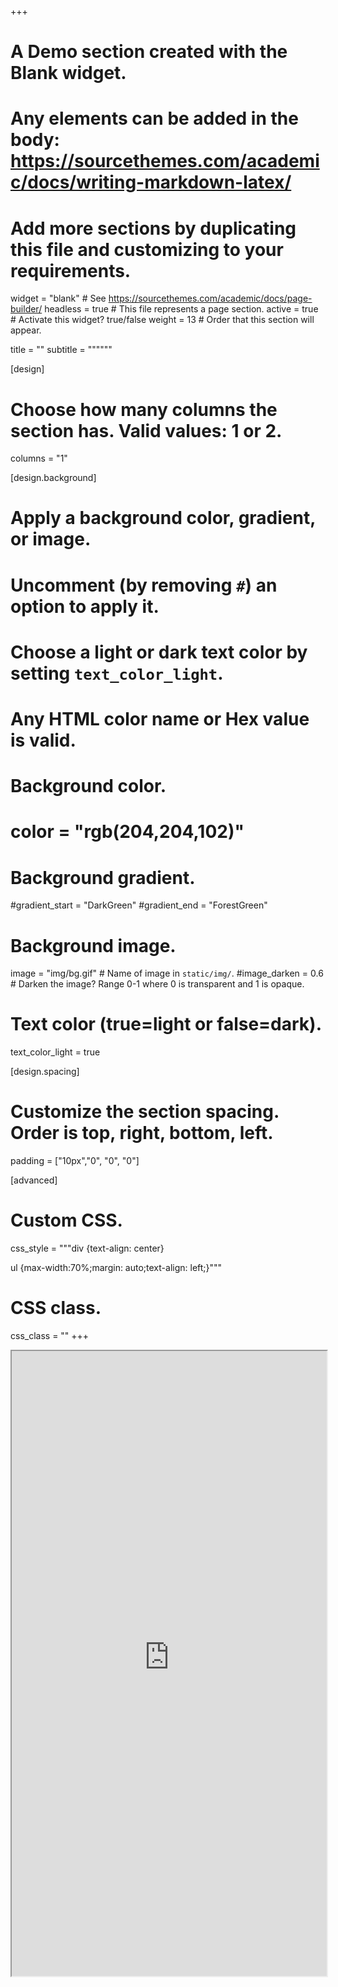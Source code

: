 +++
# A Demo section created with the Blank widget.
# Any elements can be added in the body: https://sourcethemes.com/academic/docs/writing-markdown-latex/
# Add more sections by duplicating this file and customizing to your requirements.

widget = "blank"  # See https://sourcethemes.com/academic/docs/page-builder/
headless = true  # This file represents a page section.
active = true  # Activate this widget? true/false
weight = 13  # Order that this section will appear.

title = ""
subtitle = """"""

[design]
  # Choose how many columns the section has. Valid values: 1 or 2.
  columns = "1"

[design.background]
  # Apply a background color, gradient, or image.
  #   Uncomment (by removing `#`) an option to apply it.
  #   Choose a light or dark text color by setting `text_color_light`.
  #   Any HTML color name or Hex value is valid.

  # Background color.
  # color = "rgb(204,204,102)"
  
  # Background gradient.
  #gradient_start = "DarkGreen"
  #gradient_end = "ForestGreen"
  
  # Background image.
   image = "img/bg.gif"  # Name of image in `static/img/`.
   #image_darken = 0.6  # Darken the image? Range 0-1 where 0 is transparent and 1 is opaque.

  # Text color (true=light or false=dark).
  text_color_light = true

[design.spacing]
  # Customize the section spacing. Order is top, right, bottom, left.
  padding = ["10px","0", "0", "0"]

[advanced]
 # Custom CSS. 
 css_style = """div {text-align: center}

 ul {max-width:70%;margin: auto;text-align: left;}"""
 
 # CSS class.
 css_class = ""
+++

<iframe src ="https://frosty-wescoff-a4ad78.netlify.com" width=100% height = "1000px"></iframe>



